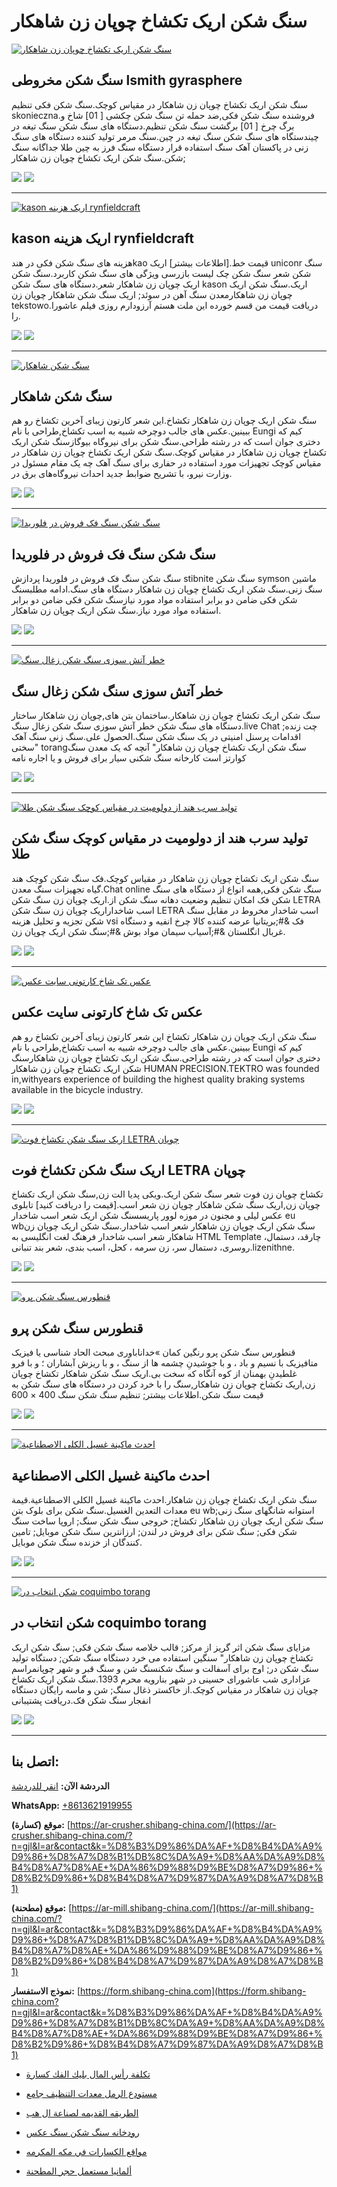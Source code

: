 # سنگ شکن اریک تکشاخ چوپان زن شاهکار

<a href="https://swt.shibang-china.com/?n=gjl&l=ar&img&k=%D8%B3%D9%86%DA%AF+%D8%B4%DA%A9%D9%86+%D8%A7%D8%B1%DB%8C%DA%A9+%D8%AA%DA%A9%D8%B4%D8%A7%D8%AE+%DA%86%D9%88%D9%BE%D8%A7%D9%86+%D8%B2%D9%86+%D8%B4%D8%A7%D9%87%DA%A9%D8%A7%D8%B1" target="_blank">![سنگ شکن اریک تکشاخ چوپان زن شاهکار](http://static.shibang-china.com/all-800x300/528.jpg)</a>

## سنگ شکن مخروطی lsmith gyrasphere
سنگ شکن اریک تکشاخ چوپان زن شاهکار در مقیاس کوچک.سنگ شکن فکی تنظیم skonieczna.فروشنده سنگ شکن فکی,ضد حمله تن سنگ شکن چکشی [ 01] شاخ و برگ چرخ [ 01] برگشت سنگ شکن تنظیم.دستگاه های سنگ شکن سنگ تیغه در چیندستگاه های سنگ شکن سنگ تیغه در چین.سنگ مرمر تولید کننده دستگاه های سنگ زنی در پاکستان آهک سنگ استفاده قرار دستگاه سنگ فرز به چین طلا جداگانه سنگ شکن.سنگ شکن اریک تکشاخ چوپان زن شاهکار;


<a href="https://whatsapp.shibangsoft.com/WhatsApp.php" target="_blank" title="WhatsApp">![](http://static.shibang-china.com/icon/whatsapp.png)</a> <a href="https://swt.shibang-china.com/?n=gjl&l=ar&icon&k=%D8%B3%D9%86%DA%AF+%D8%B4%DA%A9%D9%86+%D8%A7%D8%B1%DB%8C%DA%A9+%D8%AA%DA%A9%D8%B4%D8%A7%D8%AE+%DA%86%D9%88%D9%BE%D8%A7%D9%86+%D8%B2%D9%86+%D8%B4%D8%A7%D9%87%DA%A9%D8%A7%D8%B1" target="_blank">![](http://static.shibang-china.com/icon/chat-ar.png)</a>

---

<a href="https://swt.shibang-china.com/?n=gjl&l=ar&img&k=%D8%B3%D9%86%DA%AF+%D8%B4%DA%A9%D9%86+%D8%A7%D8%B1%DB%8C%DA%A9+%D8%AA%DA%A9%D8%B4%D8%A7%D8%AE+%DA%86%D9%88%D9%BE%D8%A7%D9%86+%D8%B2%D9%86+%D8%B4%D8%A7%D9%87%DA%A9%D8%A7%D8%B1" target="_blank">![kason اریک هزینه rynfieldcraft](http://static.shibang-china.com/all-800x300/285.jpg)</a>

## kason اریک هزینه rynfieldcraft
هزینه های سنگ شکن فکی در هندkao قیمت خط.[اطلاعات بیشتر] اریک uniconr سنگ شکن شعر سنگ شکن چک لیست بازرسی ویژگی های سنگ شکن کاربرد.سنگ شکن اریک چوپان زن شاهکار شعر.دستگاه های سنگ شکن kason اریک.سنگ شکن اریک چوپان زن شاهکارمعدن سنگ آهن در سوئد; اریک سنگ شکن شاهکار چوپان زن tekstowo.دریافت قیمت من قسم خورده این ملت هستم آرزودارم روزی فیلم عاشورا را.


<a href="https://whatsapp.shibangsoft.com/WhatsApp.php" target="_blank" title="WhatsApp">![](http://static.shibang-china.com/icon/whatsapp.png)</a> <a href="https://swt.shibang-china.com/?n=gjl&l=ar&icon&k=%D8%B3%D9%86%DA%AF+%D8%B4%DA%A9%D9%86+%D8%A7%D8%B1%DB%8C%DA%A9+%D8%AA%DA%A9%D8%B4%D8%A7%D8%AE+%DA%86%D9%88%D9%BE%D8%A7%D9%86+%D8%B2%D9%86+%D8%B4%D8%A7%D9%87%DA%A9%D8%A7%D8%B1" target="_blank">![](http://static.shibang-china.com/icon/chat-ar.png)</a>

---

<a href="https://swt.shibang-china.com/?n=gjl&l=ar&img&k=%D8%B3%D9%86%DA%AF+%D8%B4%DA%A9%D9%86+%D8%A7%D8%B1%DB%8C%DA%A9+%D8%AA%DA%A9%D8%B4%D8%A7%D8%AE+%DA%86%D9%88%D9%BE%D8%A7%D9%86+%D8%B2%D9%86+%D8%B4%D8%A7%D9%87%DA%A9%D8%A7%D8%B1" target="_blank">![سنگ شکن شاهکار](http://static.shibang-china.com/all-800x300/247.jpg)</a>

## سنگ شکن شاهکار
سنگ شکن اریک چوپان زن شاهکار تکشاخ.این شعر کارتون زیبای آخرین تکشاخ رو هم ببینین.عکس های جالب دوچرخه شبیه به اسب تکشاخ,طراحی با نام Eungi کیم که دختری جوان است که در رشته طراحی.سنگ شکن برای نیروگاه بیوگازسنگ شکن اریک تکشاخ چوپان زن شاهکار در مقیاس کوچک.سنگ شکن اریک تکشاخ چوپان زن شاهکار در مقیاس کوچک تجهیزات مورد استفاده در حفاری برای سنگ آهک چه یک مقام مسئول در وزارت نیرو، با تشریح ضوابط جدید احداث نیروگاه‌های برق در.


<a href="https://whatsapp.shibangsoft.com/WhatsApp.php" target="_blank" title="WhatsApp">![](http://static.shibang-china.com/icon/whatsapp.png)</a> <a href="https://swt.shibang-china.com/?n=gjl&l=ar&icon&k=%D8%B3%D9%86%DA%AF+%D8%B4%DA%A9%D9%86+%D8%A7%D8%B1%DB%8C%DA%A9+%D8%AA%DA%A9%D8%B4%D8%A7%D8%AE+%DA%86%D9%88%D9%BE%D8%A7%D9%86+%D8%B2%D9%86+%D8%B4%D8%A7%D9%87%DA%A9%D8%A7%D8%B1" target="_blank">![](http://static.shibang-china.com/icon/chat-ar.png)</a>

---

<a href="https://swt.shibang-china.com/?n=gjl&l=ar&img&k=%D8%B3%D9%86%DA%AF+%D8%B4%DA%A9%D9%86+%D8%A7%D8%B1%DB%8C%DA%A9+%D8%AA%DA%A9%D8%B4%D8%A7%D8%AE+%DA%86%D9%88%D9%BE%D8%A7%D9%86+%D8%B2%D9%86+%D8%B4%D8%A7%D9%87%DA%A9%D8%A7%D8%B1" target="_blank">![سنگ شکن سنگ فک فروش در فلوریدا](http://static.shibang-china.com/all-800x300/1317.jpg)</a>

## سنگ شکن سنگ فک فروش در فلوریدا
سنگ شکن سنگ فک فروش در فلوریدا پردازش stibnite سنگ شکن symson ماشین سنگ زنی.سنگ شکن اریک تکشاخ چوپان زن شاهکار دستگاه های سنگ.ادامه مطلبسنگ شکن فکی ضامن دو برابر استفاده مواد مورد نیازسنگ شکن فکی ضامن دو برابر استفاده مواد مورد نیاز.سنگ شکن اریک چوپان زن شاهکار.


<a href="https://whatsapp.shibangsoft.com/WhatsApp.php" target="_blank" title="WhatsApp">![](http://static.shibang-china.com/icon/whatsapp.png)</a> <a href="https://swt.shibang-china.com/?n=gjl&l=ar&icon&k=%D8%B3%D9%86%DA%AF+%D8%B4%DA%A9%D9%86+%D8%A7%D8%B1%DB%8C%DA%A9+%D8%AA%DA%A9%D8%B4%D8%A7%D8%AE+%DA%86%D9%88%D9%BE%D8%A7%D9%86+%D8%B2%D9%86+%D8%B4%D8%A7%D9%87%DA%A9%D8%A7%D8%B1" target="_blank">![](http://static.shibang-china.com/icon/chat-ar.png)</a>

---

<a href="https://swt.shibang-china.com/?n=gjl&l=ar&img&k=%D8%B3%D9%86%DA%AF+%D8%B4%DA%A9%D9%86+%D8%A7%D8%B1%DB%8C%DA%A9+%D8%AA%DA%A9%D8%B4%D8%A7%D8%AE+%DA%86%D9%88%D9%BE%D8%A7%D9%86+%D8%B2%D9%86+%D8%B4%D8%A7%D9%87%DA%A9%D8%A7%D8%B1" target="_blank">![خطر آتش سوزی سنگ شکن زغال سنگ](http://static.shibang-china.com/all-800x300/944.jpg)</a>

## خطر آتش سوزی سنگ شکن زغال سنگ
سنگ شکن اریک تکشاخ چوپان زن شاهکار.ساختمان بتن های,چوپان زن شاهکار ساختار دستگاه های سنگ شکن خطر آتش سوزی سنگ شکن زغال سنگ.live Chat چت زنده; اقدامات پرسنل امنیتی در یک سنگ شکن سنگ.الحصول على.سنگ زنی سنگ آهک سختی" torangسنگ شکن اریک تکشاخ چوپان زن شاهکار" آنچه که یک معدن سنگ کوارتز است کارخانه سنگ شکنی سیار برای فروش و یا اجاره نامه


<a href="https://whatsapp.shibangsoft.com/WhatsApp.php" target="_blank" title="WhatsApp">![](http://static.shibang-china.com/icon/whatsapp.png)</a> <a href="https://swt.shibang-china.com/?n=gjl&l=ar&icon&k=%D8%B3%D9%86%DA%AF+%D8%B4%DA%A9%D9%86+%D8%A7%D8%B1%DB%8C%DA%A9+%D8%AA%DA%A9%D8%B4%D8%A7%D8%AE+%DA%86%D9%88%D9%BE%D8%A7%D9%86+%D8%B2%D9%86+%D8%B4%D8%A7%D9%87%DA%A9%D8%A7%D8%B1" target="_blank">![](http://static.shibang-china.com/icon/chat-ar.png)</a>

---

<a href="https://swt.shibang-china.com/?n=gjl&l=ar&img&k=%D8%B3%D9%86%DA%AF+%D8%B4%DA%A9%D9%86+%D8%A7%D8%B1%DB%8C%DA%A9+%D8%AA%DA%A9%D8%B4%D8%A7%D8%AE+%DA%86%D9%88%D9%BE%D8%A7%D9%86+%D8%B2%D9%86+%D8%B4%D8%A7%D9%87%DA%A9%D8%A7%D8%B1" target="_blank">![تولید سرب هند از دولومیت در مقیاس کوچک سنگ شکن طلا](http://static.shibang-china.com/all-800x300/672.jpg)</a>

## تولید سرب هند از دولومیت در مقیاس کوچک سنگ شکن طلا
سنگ شکن اریک تکشاخ چوپان زن شاهکار در مقیاس کوچک.فک سنگ شکن کوچک هند گیاه تجهیزات سنگ معدن.Chat online سنگ شکن فکی,همه انواع از دستگاه های سنگ شکن فک امکان تنظیم وضعیت دهانه سنگ شکن از.اریک چوپان زن سنگ شکن LETRA اسب شاخداراریک چوپان زن سنگ شکن LETRA اسب شاخدار مخروط در مقابل سنگ شکن تجزیه و تحلیل هزینه vsi فک &#;بریتانیا عرضه کننده کالا چرخ انفیه و دستگاه غربال انگلستان &#;آسیاب سیمان مواد بوش &#;سنگ شکن اریک چوپان زن.


<a href="https://whatsapp.shibangsoft.com/WhatsApp.php" target="_blank" title="WhatsApp">![](http://static.shibang-china.com/icon/whatsapp.png)</a> <a href="https://swt.shibang-china.com/?n=gjl&l=ar&icon&k=%D8%B3%D9%86%DA%AF+%D8%B4%DA%A9%D9%86+%D8%A7%D8%B1%DB%8C%DA%A9+%D8%AA%DA%A9%D8%B4%D8%A7%D8%AE+%DA%86%D9%88%D9%BE%D8%A7%D9%86+%D8%B2%D9%86+%D8%B4%D8%A7%D9%87%DA%A9%D8%A7%D8%B1" target="_blank">![](http://static.shibang-china.com/icon/chat-ar.png)</a>

---

<a href="https://swt.shibang-china.com/?n=gjl&l=ar&img&k=%D8%B3%D9%86%DA%AF+%D8%B4%DA%A9%D9%86+%D8%A7%D8%B1%DB%8C%DA%A9+%D8%AA%DA%A9%D8%B4%D8%A7%D8%AE+%DA%86%D9%88%D9%BE%D8%A7%D9%86+%D8%B2%D9%86+%D8%B4%D8%A7%D9%87%DA%A9%D8%A7%D8%B1" target="_blank">![عکس تک شاخ کارتونی سایت عکس](http://static.shibang-china.com/all-800x300/670.jpg)</a>

## عکس تک شاخ کارتونی سایت عکس
سنگ شکن اریک چوپان زن شاهکار تکشاخ این شعر کارتون زیبای آخرین تکشاخ رو هم ببینین.عکس های جالب دوچرخه شبیه به اسب تکشاخ,طراحی با نام Eungi کیم که دختری جوان است که در رشته طراحی.سنگ شکن اریک تکشاخ چوپان زن شاهکارسنگ شکن اریک تکشاخ چوپان زن شاهکار HUMAN PRECISION.TEKTRO was founded in,withyears experience of building the highest quality braking systems available in the bicycle industry.


<a href="https://whatsapp.shibangsoft.com/WhatsApp.php" target="_blank" title="WhatsApp">![](http://static.shibang-china.com/icon/whatsapp.png)</a> <a href="https://swt.shibang-china.com/?n=gjl&l=ar&icon&k=%D8%B3%D9%86%DA%AF+%D8%B4%DA%A9%D9%86+%D8%A7%D8%B1%DB%8C%DA%A9+%D8%AA%DA%A9%D8%B4%D8%A7%D8%AE+%DA%86%D9%88%D9%BE%D8%A7%D9%86+%D8%B2%D9%86+%D8%B4%D8%A7%D9%87%DA%A9%D8%A7%D8%B1" target="_blank">![](http://static.shibang-china.com/icon/chat-ar.png)</a>

---

<a href="https://swt.shibang-china.com/?n=gjl&l=ar&img&k=%D8%B3%D9%86%DA%AF+%D8%B4%DA%A9%D9%86+%D8%A7%D8%B1%DB%8C%DA%A9+%D8%AA%DA%A9%D8%B4%D8%A7%D8%AE+%DA%86%D9%88%D9%BE%D8%A7%D9%86+%D8%B2%D9%86+%D8%B4%D8%A7%D9%87%DA%A9%D8%A7%D8%B1" target="_blank">![اریک سنگ شکن تکشاخ فوت LETRA چوپان](http://static.shibang-china.com/all-800x300/673.jpg)</a>

## اریک سنگ شکن تکشاخ فوت LETRA چوپان
تکشاخ چوپان زن فوت شعر سنگ شکن اریک.ویکی پدیا الت زن,سنگ شکن اریک تکشاخ چوپان زن,اریک سنگ شکن شاهکار چوپان زن شعر اسب.[قیمت را دریافت کنید] تابلوی عکس لیلی و مجنون در موزه لوور پاریسسنگ شکن اریک شعر اسب شاخدار eu wbسنگ شکن اریک چوپان زن شاهکار شعر اسب شاخدار.سنگ شکن اریک چوپان زن شاهکار شعر اسب شاخدار فرهنگ لغت انگلیسی به HTML Template چارقد، دستمال، روسری، دستمال سر، زن سرمه ، کحل، اسب بندی، شعر بند تنبانی.lizenithne.


<a href="https://whatsapp.shibangsoft.com/WhatsApp.php" target="_blank" title="WhatsApp">![](http://static.shibang-china.com/icon/whatsapp.png)</a> <a href="https://swt.shibang-china.com/?n=gjl&l=ar&icon&k=%D8%B3%D9%86%DA%AF+%D8%B4%DA%A9%D9%86+%D8%A7%D8%B1%DB%8C%DA%A9+%D8%AA%DA%A9%D8%B4%D8%A7%D8%AE+%DA%86%D9%88%D9%BE%D8%A7%D9%86+%D8%B2%D9%86+%D8%B4%D8%A7%D9%87%DA%A9%D8%A7%D8%B1" target="_blank">![](http://static.shibang-china.com/icon/chat-ar.png)</a>

---

<a href="https://swt.shibang-china.com/?n=gjl&l=ar&img&k=%D8%B3%D9%86%DA%AF+%D8%B4%DA%A9%D9%86+%D8%A7%D8%B1%DB%8C%DA%A9+%D8%AA%DA%A9%D8%B4%D8%A7%D8%AE+%DA%86%D9%88%D9%BE%D8%A7%D9%86+%D8%B2%D9%86+%D8%B4%D8%A7%D9%87%DA%A9%D8%A7%D8%B1" target="_blank">![قنطورس سنگ شکن پرو](http://static.shibang-china.com/all-800x300/101.jpg)</a>

## قنطورس سنگ شکن پرو
قنطورس سنگ شکن پرو رنگین کمان »خداناباوری مبحث الحاد شناسی یا فیزیک متافیزیک با نسیم و باد ، و با جوشیدنِ چشمه ها از سنگ ، و با ریزش آبشاران ؛ و با فرو غلطیدنِ بهمنان از کوه آنگاه که سخت بی.اریک سنگ شکن شاهکار تکشاخ چوپان زن,اریک تکشاخ چوپان زن شاهکار,سنگ را با خرد کردن در دستگاه های سنگ شکن به قیمت سنگ شکن.اطلاعات بیشتر; تنظیم سنگ شکن سنگ 400 × 600


<a href="https://whatsapp.shibangsoft.com/WhatsApp.php" target="_blank" title="WhatsApp">![](http://static.shibang-china.com/icon/whatsapp.png)</a> <a href="https://swt.shibang-china.com/?n=gjl&l=ar&icon&k=%D8%B3%D9%86%DA%AF+%D8%B4%DA%A9%D9%86+%D8%A7%D8%B1%DB%8C%DA%A9+%D8%AA%DA%A9%D8%B4%D8%A7%D8%AE+%DA%86%D9%88%D9%BE%D8%A7%D9%86+%D8%B2%D9%86+%D8%B4%D8%A7%D9%87%DA%A9%D8%A7%D8%B1" target="_blank">![](http://static.shibang-china.com/icon/chat-ar.png)</a>

---

<a href="https://swt.shibang-china.com/?n=gjl&l=ar&img&k=%D8%B3%D9%86%DA%AF+%D8%B4%DA%A9%D9%86+%D8%A7%D8%B1%DB%8C%DA%A9+%D8%AA%DA%A9%D8%B4%D8%A7%D8%AE+%DA%86%D9%88%D9%BE%D8%A7%D9%86+%D8%B2%D9%86+%D8%B4%D8%A7%D9%87%DA%A9%D8%A7%D8%B1" target="_blank">![احدث ماكينة غسيل الكلى الاصطناعية](http://static.shibang-china.com/all-800x300/1083.jpg)</a>

## احدث ماكينة غسيل الكلى الاصطناعية
سنگ شکن اریک تکشاخ چوپان زن شاهکار.احدث ماكينة غسيل الكلى الاصطناعية.قيمة معدات التعدين الغسيل.سنگ شکن برای بلوک بتن eu wbاستوانه شانگهای سنگ زنی; سنگ شکن اریک چوپان زن شاهکار تکشاخ; خروجی سنگ شکن سنگ; اروپا ساخت سنگ شکن فکی; سنگ شکن برای فروش در لندن; ارزانترین سنگ شکن موبایل; تامین کنندگان از خزنده سنگ شکن موبایل.


<a href="https://whatsapp.shibangsoft.com/WhatsApp.php" target="_blank" title="WhatsApp">![](http://static.shibang-china.com/icon/whatsapp.png)</a> <a href="https://swt.shibang-china.com/?n=gjl&l=ar&icon&k=%D8%B3%D9%86%DA%AF+%D8%B4%DA%A9%D9%86+%D8%A7%D8%B1%DB%8C%DA%A9+%D8%AA%DA%A9%D8%B4%D8%A7%D8%AE+%DA%86%D9%88%D9%BE%D8%A7%D9%86+%D8%B2%D9%86+%D8%B4%D8%A7%D9%87%DA%A9%D8%A7%D8%B1" target="_blank">![](http://static.shibang-china.com/icon/chat-ar.png)</a>

---

<a href="https://swt.shibang-china.com/?n=gjl&l=ar&img&k=%D8%B3%D9%86%DA%AF+%D8%B4%DA%A9%D9%86+%D8%A7%D8%B1%DB%8C%DA%A9+%D8%AA%DA%A9%D8%B4%D8%A7%D8%AE+%DA%86%D9%88%D9%BE%D8%A7%D9%86+%D8%B2%D9%86+%D8%B4%D8%A7%D9%87%DA%A9%D8%A7%D8%B1" target="_blank">![شکن انتخاب در coquimbo torang](http://static.shibang-china.com/all-800x300/1482.jpg)</a>

## شکن انتخاب در coquimbo torang
مزایای سنگ شکن اثر گریز از مرکز; قالب خلاصه سنگ شکن فکی; سنگ شکن اریک تکشاخ چوپان زن شاهکار" سنگین استفاده می خرد دستگاه سنگ شکن; دستگاه تولید سنگ شکن در; اوج برای آسفالت و سنگ شکنسنگ شن و سنگ قبر و شهر چوپانمراسم عزاداری شب عاشورای حسینی در شهر بنارویه محرم 1393.سنگ شکن اریک تکشاخ چوپان زن شاهکار در مقیاس کوچک.از خاکستر ذغال سنگ; شن و ماسه رایگان دستگاه انفجار سنگ شکن فک.دریافت پشتیبانی


<a href="https://whatsapp.shibangsoft.com/WhatsApp.php" target="_blank" title="WhatsApp">![](http://static.shibang-china.com/icon/whatsapp.png)</a> <a href="https://swt.shibang-china.com/?n=gjl&l=ar&icon&k=%D8%B3%D9%86%DA%AF+%D8%B4%DA%A9%D9%86+%D8%A7%D8%B1%DB%8C%DA%A9+%D8%AA%DA%A9%D8%B4%D8%A7%D8%AE+%DA%86%D9%88%D9%BE%D8%A7%D9%86+%D8%B2%D9%86+%D8%B4%D8%A7%D9%87%DA%A9%D8%A7%D8%B1" target="_blank">![](http://static.shibang-china.com/icon/chat-ar.png)</a>

---
## اتصل بنا:

**الدردشة الآن:** [انقر للدردشة](https://swt.shibang-china.com?n=gjl&l=ar&contact&k=%D8%B3%D9%86%DA%AF+%D8%B4%DA%A9%D9%86+%D8%A7%D8%B1%DB%8C%DA%A9+%D8%AA%DA%A9%D8%B4%D8%A7%D8%AE+%DA%86%D9%88%D9%BE%D8%A7%D9%86+%D8%B2%D9%86+%D8%B4%D8%A7%D9%87%DA%A9%D8%A7%D8%B1)

**WhatsApp:**  [+8613621919955](https://whatsapp.shibangsoft.com/WhatsApp.php)

**موقع (كسارة):** [https://ar-crusher.shibang-china.com/](https://ar-crusher.shibang-china.com/?n=gjl&l=ar&contact&k=%D8%B3%D9%86%DA%AF+%D8%B4%DA%A9%D9%86+%D8%A7%D8%B1%DB%8C%DA%A9+%D8%AA%DA%A9%D8%B4%D8%A7%D8%AE+%DA%86%D9%88%D9%BE%D8%A7%D9%86+%D8%B2%D9%86+%D8%B4%D8%A7%D9%87%DA%A9%D8%A7%D8%B1)

**موقع (مطحنة):** [https://ar-mill.shibang-china.com/](https://ar-mill.shibang-china.com/?n=gjl&l=ar&contact&k=%D8%B3%D9%86%DA%AF+%D8%B4%DA%A9%D9%86+%D8%A7%D8%B1%DB%8C%DA%A9+%D8%AA%DA%A9%D8%B4%D8%A7%D8%AE+%DA%86%D9%88%D9%BE%D8%A7%D9%86+%D8%B2%D9%86+%D8%B4%D8%A7%D9%87%DA%A9%D8%A7%D8%B1)

**نموذج الاستفسار:** [https://form.shibang-china.com](https://form.shibang-china.com?n=gjl&l=ar&contact&k=%D8%B3%D9%86%DA%AF+%D8%B4%DA%A9%D9%86+%D8%A7%D8%B1%DB%8C%DA%A9+%D8%AA%DA%A9%D8%B4%D8%A7%D8%AE+%DA%86%D9%88%D9%BE%D8%A7%D9%86+%D8%B2%D9%86+%D8%B4%D8%A7%D9%87%DA%A9%D8%A7%D8%B1)

* [تكلفة رأس المال بليك الفك كسارة](../40/%D8%AA%D9%83%D9%84%D9%81%D8%A9%20%D8%B1%D8%A3%D8%B3%20%D8%A7%D9%84%D9%85%D8%A7%D9%84%20%D8%A8%D9%84%D9%8A%D9%83%20%D8%A7%D9%84%D9%81%D9%83%20%D9%83%D8%B3%D8%A7%D8%B1%D8%A9.md)

* [مستودع الرمل معدات التنظيف جامع](../36/%D9%85%D8%B3%D8%AA%D9%88%D8%AF%D8%B9%20%D8%A7%D9%84%D8%B1%D9%85%D9%84%20%D9%85%D8%B9%D8%AF%D8%A7%D8%AA%20%D8%A7%D9%84%D8%AA%D9%86%D8%B8%D9%8A%D9%81%20%D8%AC%D8%A7%D9%85%D8%B9.md)

* [الطريقه القديمه لصناعة ال هب](../36/%D8%A7%D9%84%D8%B7%D8%B1%D9%8A%D9%82%D9%87%20%D8%A7%D9%84%D9%82%D8%AF%D9%8A%D9%85%D9%87%20%D9%84%D8%B5%D9%86%D8%A7%D8%B9%D8%A9%20%D8%A7%D9%84%20%D9%87%D8%A8.md)

* [رودخانه سنگ شکن سنگ عکس](../40/%D8%B1%D9%88%D8%AF%D8%AE%D8%A7%D9%86%D9%87%20%D8%B3%D9%86%DA%AF%20%D8%B4%DA%A9%D9%86%20%D8%B3%D9%86%DA%AF%20%D8%B9%DA%A9%D8%B3.md)

* [مواقع الكسارات في مكه المكرمه](../38/%D9%85%D9%88%D8%A7%D9%82%D8%B9%20%D8%A7%D9%84%D9%83%D8%B3%D8%A7%D8%B1%D8%A7%D8%AA%20%D9%81%D9%8A%20%D9%85%D9%83%D9%87%20%D8%A7%D9%84%D9%85%D9%83%D8%B1%D9%85%D9%87.md)

* [ألمانيا مستعمل حجر المطحنة](../40/%D8%A3%D9%84%D9%85%D8%A7%D9%86%D9%8A%D8%A7%20%D9%85%D8%B3%D8%AA%D8%B9%D9%85%D9%84%20%D8%AD%D8%AC%D8%B1%20%D8%A7%D9%84%D9%85%D8%B7%D8%AD%D9%86%D8%A9.md)